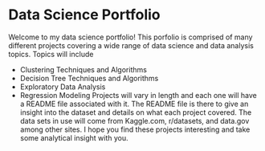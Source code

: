 # Data Science Portfolio
Welcome to my data science portfolio! 
This porfolio is comprised of many different projects covering a wide range of data science and data analysis topics. Topics will include
 - Clustering Techniques and Algorithms
 - Decision Tree Techniques and Algorithms
 - Exploratory Data Analysis
 - Regression Modeling
Projects will vary in length and each one will have a README file associated with it. The README file is there to give an insight into the 
dataset and details on what each project covered. The data sets in use will come from Kaggle.com, r/datasets, and data.gov among other sites.
I hope you find these projects interesting and take some analytical insight with you. 
